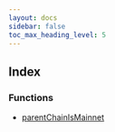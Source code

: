 ```yaml
---
layout: docs
sidebar: false
toc_max_heading_level: 5
---
```


## Index

### Functions

- [parentChainIsMainnet](functions/parentChainIsMainnet.md)
